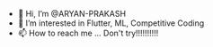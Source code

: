 - 👋 Hi, I’m @ARYAN-PRAKASH
- 👀 I’m interested in Flutter, ML, Competitive Coding
- 📫 How to reach me ... Don't try!!!!!!!!!!



